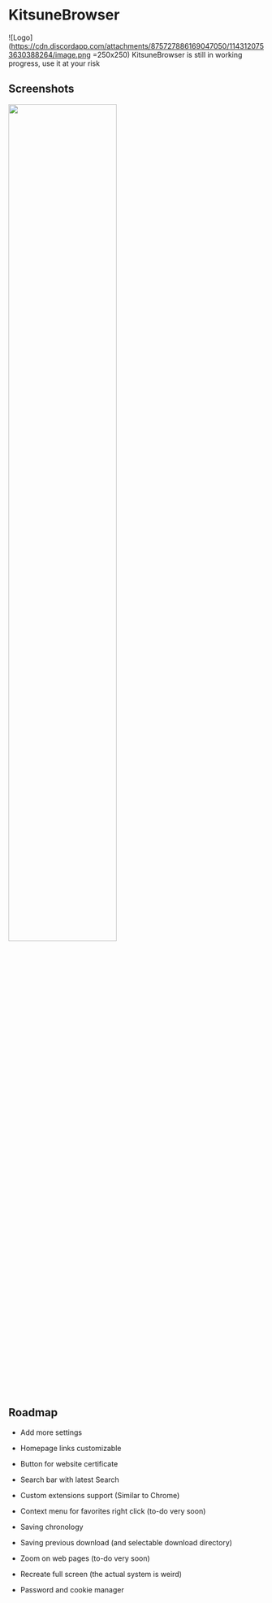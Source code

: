 # KitsuneBrowser
![Logo](https://cdn.discordapp.com/attachments/875727886169047050/1143120753630388264/image.png =250x250)
KitsuneBrowser is still in working progress, use it at your risk
## Screenshots
<img src="https://cdn.discordapp.com/attachments/875727886169047050/1143120021653037056/image.png" width="65%" />


## Roadmap

- Add more settings

- Homepage links customizable

- Button for website certificate

- Search bar with latest Search

- Custom extensions support (Similar to Chrome)

- Context menu for favorites right click (to-do very soon)

- Saving chronology

- Saving previous download (and selectable download directory)

- Zoom on web pages (to-do very soon)

- Recreate full screen (the actual system is weird)

- Password and cookie manager


